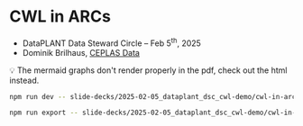 
# CWL in ARCs

- DataPLANT Data Steward Circle – Feb 5<sup>th</sup>, 2025
- Dominik Brilhaus, [CEPLAS Data](https://www.ceplas.eu/en/research/ceplas-data)

:bulb: The mermaid graphs don't render properly in the pdf, check out the html instead. 


```bash
npm run dev -- slide-decks/2025-02-05_dataplant_dsc_cwl-demo/cwl-in-arcs.md
```

```bash
npm run export -- slide-decks/2025-02-05_dataplant_dsc_cwl-demo/cwl-in-arcs.md --output slide-decks/2025-02-05_dataplant_dsc_cwl-demo/cwl-in-arcs.pdf
```